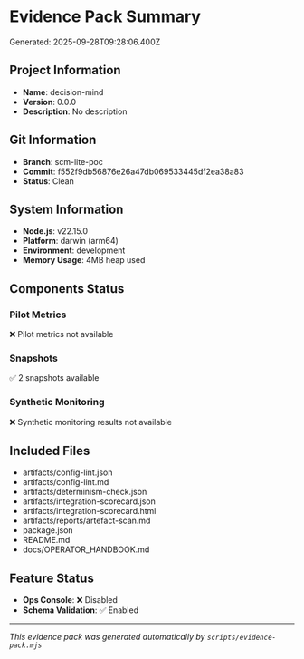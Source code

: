 # Evidence Pack Summary

Generated: 2025-09-28T09:28:06.400Z

## Project Information

- **Name**: decision-mind
- **Version**: 0.0.0
- **Description**: No description

## Git Information

- **Branch**: scm-lite-poc
- **Commit**: f552f9db56876e26a47db069533445df2ea38a83
- **Status**: Clean

## System Information

- **Node.js**: v22.15.0
- **Platform**: darwin (arm64)
- **Environment**: development
- **Memory Usage**: 4MB heap used

## Components Status

### Pilot Metrics
❌ Pilot metrics not available

### Snapshots
✅ 2 snapshots available

### Synthetic Monitoring
❌ Synthetic monitoring results not available

## Included Files

- artifacts/config-lint.json
- artifacts/config-lint.md
- artifacts/determinism-check.json
- artifacts/integration-scorecard.json
- artifacts/integration-scorecard.html
- artifacts/reports/artefact-scan.md
- package.json
- README.md
- docs/OPERATOR_HANDBOOK.md

## Feature Status

- **Ops Console**: ❌ Disabled
- **Schema Validation**: ✅ Enabled

---

*This evidence pack was generated automatically by `scripts/evidence-pack.mjs`*
